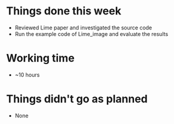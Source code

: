 # Things done this week

 - Reviewed Lime paper and investigated the source code
 - Run the example code of Lime_image and evaluate the results

# Working time

 - ~10 hours

# Things didn't go as planned

 - None
